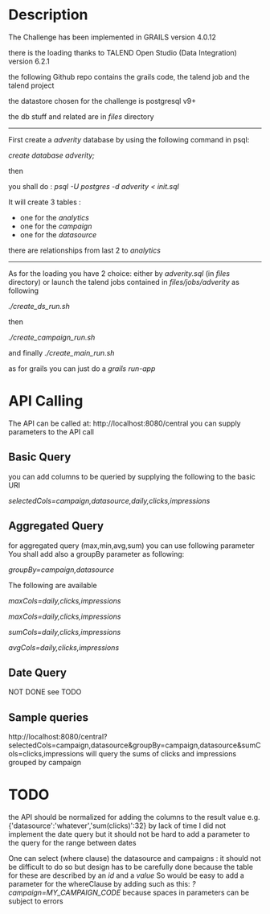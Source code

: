 # Description
The Challenge has been implemented in GRAILS version 4.0.12

there is the loading thanks to TALEND Open Studio (Data Integration) version 6.2.1

the following Github repo contains the grails code, the talend job and the talend project

the datastore chosen for the challenge is postgresql v9+

the db stuff and related are in *files* directory

---
First create a *adverity* database
by using the following command in psql:

*create database adverity;*

then

you shall do : *psql -U postgres -d adverity < init.sql*

It will create 3 tables :
- one for the *analytics*
- one for the *campaign*
- one for the *datasource*

there are relationships from last 2 to *analytics*

---

As for the loading you have 2 choice:
either by *adverity.sql* (in *files* directory) or launch the talend jobs contained in *files/jobs/adverity*
as following

*./create_ds_run.sh*

then

*./create_campaign_run.sh*

and finally *./create_main_run.sh*

as for grails you can just do a *grails run-app*

# API Calling
The API can be called at:
http://localhost:8080/central
you can supply parameters to the API call
## Basic Query
you can add columns to be queried by supplying the following to the basic URI

*selectedCols=campaign,datasource,daily,clicks,impressions*

## Aggregated Query
for aggregated query (max,min,avg,sum) you can use following parameter
You shall add also a groupBy parameter as following:

*groupBy=campaign,datasource*

The following are available

*maxCols=daily,clicks,impressions*

*maxCols=daily,clicks,impressions*

*sumCols=daily,clicks,impressions*

*avgCols=daily,clicks,impressions*

## Date Query
NOT DONE 
see TODO

## Sample queries

http://localhost:8080/central?selectedCols=campaign,datasource&groupBy=campaign,datasource&sumCols=clicks,impressions
will query the sums of clicks and impressions grouped by campaign
# TODO
the API should be normalized for adding the columns to the result value
e.g. {'datasource':'whatever','sum(clicks)':32}
by lack of time I did not implement the date query but it should not be hard to add a parameter to the query 
for the range between dates

One can select (where clause) the datasource and campaigns : it should not be difficult to do so but design has to 
be carefully done because the table for these are described by an *id* and a *value*
So would be easy to add a parameter for the whereClause by adding such as this:
*?campaign=MY_CAMPAIGN_CODE*
because spaces in parameters can be subject to errors
